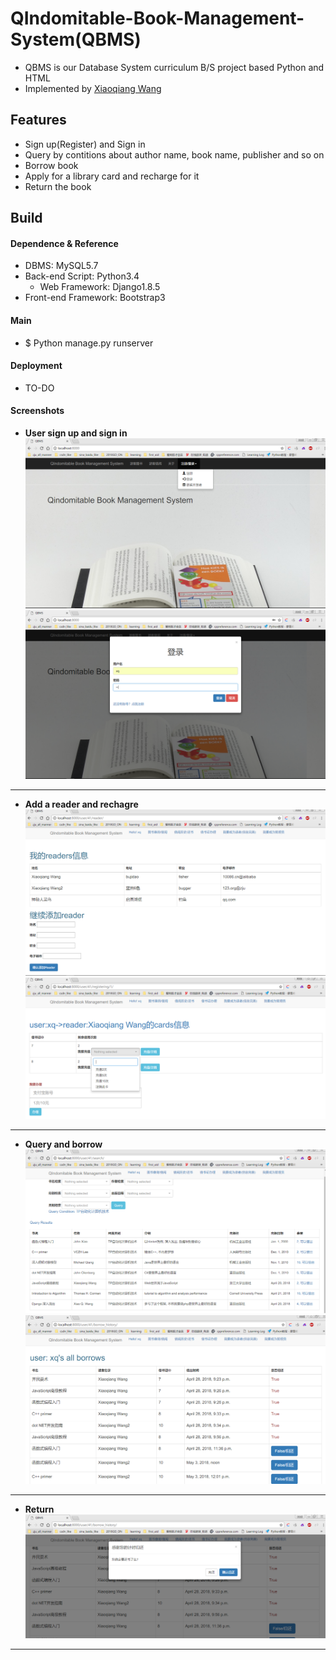 # QIndomitable-Book-Management-System(QBMS) 

- QBMS is our Database System curriculum B/S project based Python and HTML
- Implemented by [Xiaoqiang Wang](https://robert-xiaoqiang.github.io/)

## Features
- Sign up(Register) and Sign in
- Query by contitions about author name, book name, publisher and so on
- Borrow book
- Apply for a library card and recharge for it
- Return the book

## Build
#### Dependence & Reference
- DBMS: MySQL5.7
- Back-end Script: Python3.4
   - Web Framework: Django1.8.5
- Front-end Framework: Bootstrap3

#### Main
- $ Python manage.py runserver

#### Deployment
- TO-DO

#### Screenshots
- **User sign up and sign in**
![1](screenshots/1.png "1")
![2](screenshots/2.png "2")

---
- **Add a reader and rechagre**
![3](screenshots/3.png "3")
![4](screenshots/4.png "4")

---
- **Query and borrow**
![5](screenshots/5.png "5")
![6](screenshots/6.png "6")

---
- **Return**
![7](screenshots/7.png "7")

---


